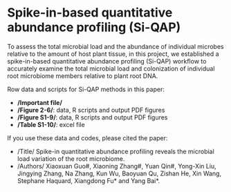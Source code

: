 # Spike-in-based quantitative abundance profiling (Si-QAP)

To assess the total microbial load and the abundance of individual microbes relative to the amount of host plant tissue, in this project, we established a spike-in-based quantitative abundance profiling (Si-QAP) workflow to accurately examine the total microbial load and colonization of individual root microbiome members relative to plant root DNA. 

Row data and scripts for Si-QAP methods in this paper:

- **/Important file/**
- **/Figure 2-6/**: data, R scripts and output PDF figures
- **/Figure S1-9/**: data, R scripts and output PDF figures
- **/Table S1-10/**: excel file


If you use these data and codes, please cited the paper:

- /Title/ Spike-in quantitative abundance profiling reveals the microbial load variation of the root microbiome.
- /Authors/ Xiaoxuan Guo#, Xiaoning Zhang#, Yuan Qin#, Yong-Xin Liu, Jingying Zhang, Na Zhang, Kun Wu, Baoyuan Qu, Zishan He, Xin Wang, Stephane Haquard, Xiangdong Fu* and Yang Bai*. 




